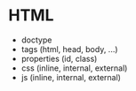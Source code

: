 # HTML

- doctype
- tags (html, head, body, ...)
- properties (id, class)
- css (inline, internal, external)
- js (inline, internal, external)
